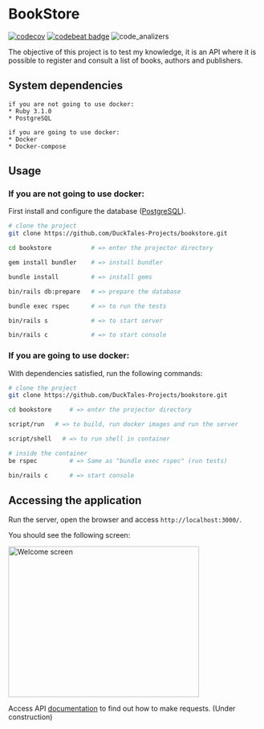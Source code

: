 # BookStore

[![codecov](https://codecov.io/gh/DuckTales-Projects/bookstore/branch/development/graph/badge.svg?token=PAKYJ5B96U)](https://codecov.io/gh/DuckTales-Projects/bookstore) [![codebeat badge](https://codebeat.co/badges/f6515d51-80f0-4f6e-bcea-490713045d6a)](https://codebeat.co/projects/github-com-ducktales-projects-bookstore-development)  ![code_analizers](https://github.com/DuckTales-Projects/bookstore/actions/workflows/code_analyzers.yml/badge.svg)

The objective of this project is to test my knowledge, it is an API where it is possible to register and consult a list of books, authors and publishers.

## System dependencies

```text
if you are not going to use docker:
* Ruby 3.1.0
* PostgreSQL

if you are going to use docker:
* Docker
* Docker-compose
```

## Usage

### If you are not going to use docker:

First install and configure the database ([PostgreSQL](https://www.postgresql.org/)).

```sh
# clone the project
git clone https://github.com/DuckTales-Projects/bookstore.git

cd bookstore           # => enter the projector directory

gem install bundler    # => install bundler

bundle install         # => install gems

bin/rails db:prepare   # => prepare the database

bundle exec rspec      # => to run the tests

bin/rails s            # => to start server

bin/rails c            # => to start console
```

### If you are going to use docker:

With dependencies satisfied, run the following commands:

```sh
# clone the project
git clone https://github.com/DuckTales-Projects/bookstore.git

cd bookstore     # => enter the projector directory

script/run   # => to build, run docker images and run the server

script/shell   # => to run shell in container

# inside the container
be rspec         # => Same as "bundle exec rspec" (run tests)

bin/rails c      # => start console

```

## Accessing the application

Run the server, open the browser and access `http://localhost:3000/`.

You should see the following screen:

<p align="left">
  <img src="https://user-images.githubusercontent.com/60988594/180815904-5c68b7b4-f13f-4438-9737-54f6f4432a13.png" alt="Welcome screen" height="300" width="380"/>
</p>

Access API [documentation](https://github.com/DuckTales-Projects/bookstore#accessing-the-application) to find out how to make requests. (Under construction)
